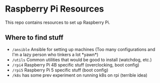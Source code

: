 # Raspberry Pi Resources
This repo contains resources to set up Raspberry Pi.

## Where to find stuff
 - `/ansible` Ansible for setting up machines (Too many configurations and I'm a lazy person who tinkers a lot \*yawn\*)
 - `/utils` Common utilities that would be good to install (watchdog, etc.)
 - `/rpi4` Raspberry Pi 4B specific stuff (overclocking, boot config)
 - `/rpi5` Raspberry Pi 5 specific stuff (boot config)
 - `/k8s` has some prev experiment on running k8s on rpi (terrible idea)